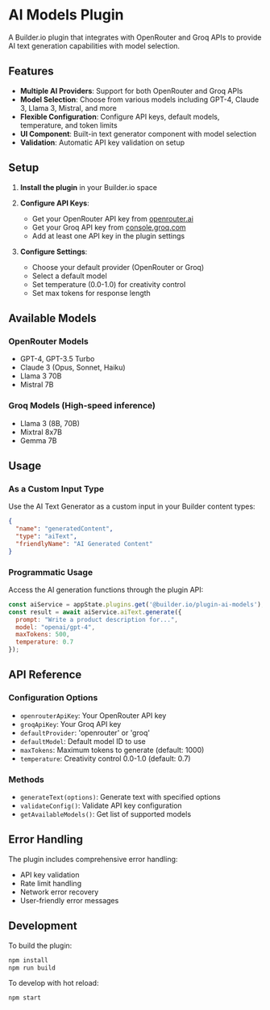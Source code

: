 # AI Models Plugin

A Builder.io plugin that integrates with OpenRouter and Groq APIs to provide AI text generation capabilities with model selection.

## Features

- **Multiple AI Providers**: Support for both OpenRouter and Groq APIs
- **Model Selection**: Choose from various models including GPT-4, Claude 3, Llama 3, Mistral, and more
- **Flexible Configuration**: Configure API keys, default models, temperature, and token limits
- **UI Component**: Built-in text generator component with model selection
- **Validation**: Automatic API key validation on setup

## Setup

1. **Install the plugin** in your Builder.io space
2. **Configure API Keys**:
   - Get your OpenRouter API key from [openrouter.ai](https://openrouter.ai)
   - Get your Groq API key from [console.groq.com](https://console.groq.com)
   - Add at least one API key in the plugin settings

3. **Configure Settings**:
   - Choose your default provider (OpenRouter or Groq)
   - Select a default model
   - Set temperature (0.0-1.0) for creativity control
   - Set max tokens for response length

## Available Models

### OpenRouter Models
- GPT-4, GPT-3.5 Turbo
- Claude 3 (Opus, Sonnet, Haiku)
- Llama 3 70B
- Mistral 7B

### Groq Models (High-speed inference)
- Llama 3 (8B, 70B)
- Mixtral 8x7B
- Gemma 7B

## Usage

### As a Custom Input Type
Use the AI Text Generator as a custom input in your Builder content types:

```json
{
  "name": "generatedContent",
  "type": "aiText",
  "friendlyName": "AI Generated Content"
}
```

### Programmatic Usage
Access the AI generation functions through the plugin API:

```javascript
const aiService = appState.plugins.get('@builder.io/plugin-ai-models');
const result = await aiService.aiText.generate({
  prompt: "Write a product description for...",
  model: "openai/gpt-4",
  maxTokens: 500,
  temperature: 0.7
});
```

## API Reference

### Configuration Options
- `openrouterApiKey`: Your OpenRouter API key
- `groqApiKey`: Your Groq API key  
- `defaultProvider`: 'openrouter' or 'groq'
- `defaultModel`: Default model ID to use
- `maxTokens`: Maximum tokens to generate (default: 1000)
- `temperature`: Creativity control 0.0-1.0 (default: 0.7)

### Methods
- `generateText(options)`: Generate text with specified options
- `validateConfig()`: Validate API key configuration
- `getAvailableModels()`: Get list of supported models

## Error Handling

The plugin includes comprehensive error handling:
- API key validation
- Rate limit handling
- Network error recovery
- User-friendly error messages

## Development

To build the plugin:
```bash
npm install
npm run build
```

To develop with hot reload:
```bash
npm start
```